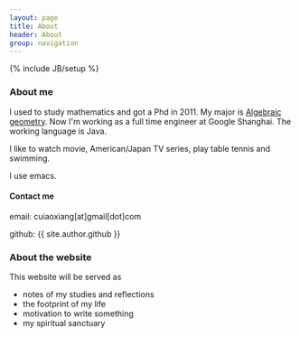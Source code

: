 ```yaml
---
layout: page
title: About
header: About
group: navigation
---
```

{% include JB/setup %}

### About me

I used to study mathematics and got a Phd in 2011. My major is [Algebraic geometry](http://en.wikipedia.org/wiki/Algebraic_geometry).
Now I'm working as a full time engineer at Google Shanghai. The working language is Java.

I like to watch movie, American/Japan TV series, play table tennis and swimming.

I use emacs.

#### Contact me

email: cuiaoxiang\[at\]gmail\[dot\]com

github: {{ site.author.github }}

### About the website
This website will be served as
* notes of my studies and reflections
* the footprint of my life
* motivation to write something
* my spiritual sanctuary

